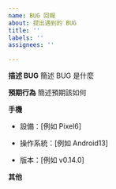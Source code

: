 ```yaml
---
name: BUG 回報
about: 提出遇到的 BUG
title: ''
labels: ''
assignees: ''

---
```


**描述 BUG** 簡述 BUG 是什麼


**預期行為** 簡述預期該如何


**手機**
 - 設備：[例如 Pixel6]
   
 - 操作系統：[例如 Android13]
   
 - 版本：[例如 v0.14.0]
   

**其他**

